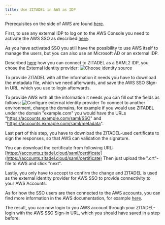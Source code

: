 ```yaml
---
title: Use ZITADEL in AWS as IDP
---
```


Prerequisites on the side of AWS are found [here](https://docs.aws.amazon.com/singlesignon/latest/userguide/prereqs.html).

First, to use any external IDP to log on to the AWS Console you need to activate the AWS SSO as described [here](https://docs.aws.amazon.com/singlesignon/latest/userguide/step1.html?icmpid=docs_sso_console).

As you have activated SSO you still have the possibility to use AWS itself to manage the users, but you can also use an Microsoft AD or an external IDP.

Described [here](https://docs.aws.amazon.com/singlesignon/latest/userguide/manage-your-identity-source-idp.html) how you can connect to ZITADEL as a SAML2 IDP,
you chose the External identity provider:
![Choose identity source](images/aws_change_idp.png)

To provide ZITADEL with all the information it needs you have to download the metadata file, which we need afterwards, and save the AWS SSO SIgn-in URL, which you use to login afterwards.

To provide AWS with all the information it needs you can fill out the fields as follows:
![Configure external identity provider](images/aws_configure_idp.png)
To connect to another environment, change the domains, for example if you would use ZITADEL under the domain "example.com" you would have the URLs "https://accounts.example.com/saml/SSO" and "https://accounts.exmaple.com/saml/metadata".

Last part of this step, you have to download the ZITADEL-used certificate to sign the responses, so that AWS can validation the signature.

You can download the certificate from following URL: [https://accounts.zitadel.cloud/saml/certificate](https://accounts.zitadel.cloud/saml/certificate)
Then just upload the ".crt"-file to AWS and click "next".

Lastly, you only have to accept to confirm the change and ZITADEL is used as the external identity provider for AWS SSO to provide connectivity to your AWS Accounts.

As for how the SSO users are then connected to the AWS accounts, you can find more information in the AWS documentation, for example [here](https://docs.aws.amazon.com/singlesignon/latest/userguide/useraccess.html).

The result, you can now login to you AWS account through your ZITADEL-login with the AWS SSO Sign-in URL, which you should have saved in a step before.